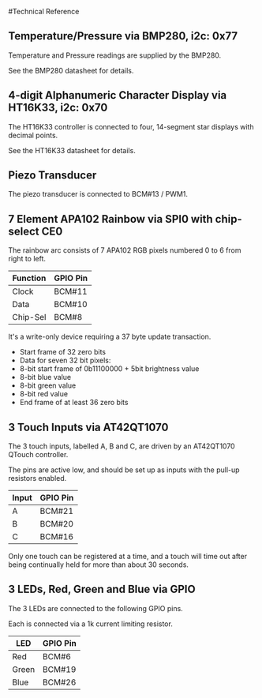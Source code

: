 #Technical Reference

## Temperature/Pressure via BMP280, i2c: 0x77

Temperature and Pressure readings are supplied by the BMP280.

See the BMP280 datasheet for details.

## 4-digit Alphanumeric Character Display via HT16K33, i2c: 0x70

The HT16K33 controller is connected to four, 14-segment star displays with decimal points.

See the HT16K33 datasheet for details.

## Piezo Transducer

The piezo transducer is connected to BCM#13 / PWM1.

## 7 Element APA102 Rainbow via SPI0 with chip-select CE0

The rainbow arc consists of 7 APA102 RGB pixels numbered 0 to 6 from right to left.

Function | GPIO Pin
---------|---------
Clock    | BCM#11
Data     | BCM#10
Chip-Sel | BCM#8

It's a write-only device requiring a 37 byte update transaction.

* Start frame of 32 zero bits
* Data for seven 32 bit pixels:
 * 8-bit start frame of 0b11100000 + 5bit brightness value
 * 8-bit blue value
 * 8-bit green value
 * 8-bit red value
* End frame of at least 36 zero bits

## 3 Touch Inputs via AT42QT1070

The 3 touch inputs, labelled A, B and C, are driven by an AT42QT1070 QTouch controller.

The pins are active low, and should be set up as inputs with the pull-up resistors enabled.

Input | GPIO Pin
------|---------
A     | BCM#21
B     | BCM#20
C     | BCM#16

Only one touch can be registered at a time, and a touch will time out after
being continually held for more than about 30 seconds.

## 3 LEDs, Red, Green and Blue via GPIO

The 3 LEDs are connected to the following GPIO pins.

Each is connected via a 1k current limiting resistor.

LED   | GPIO Pin
------|---------
Red   | BCM#6
Green | BCM#19
Blue  | BCM#26

